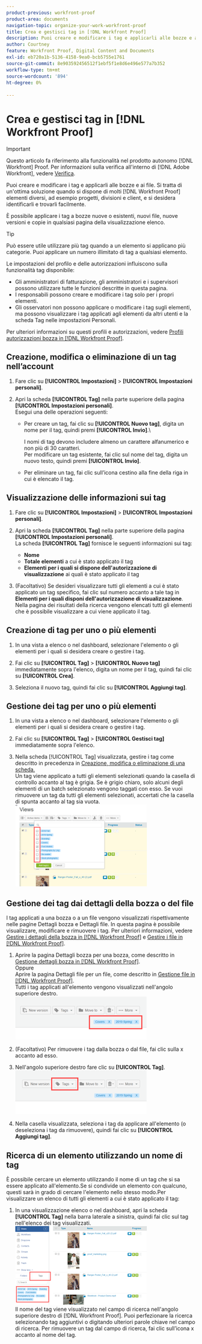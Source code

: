 ```yaml
---
product-previous: workfront-proof
product-area: documents
navigation-topic: organize-your-work-workfront-proof
title: Crea e gestisci tag in [!DNL Workfront Proof]
description: Puoi creare e modificare i tag e applicarli alle bozze e ai file. Si tratta di un'ottima soluzione per quando si dispone di molti  [!DNL Workfront Proof]  elementi diversi, ad esempio progetti, divisioni e client, e si desidera identificarli e trovarli facilmente.
author: Courtney
feature: Workfront Proof, Digital Content and Documents
exl-id: eb720a1b-5136-4158-9ea0-bcb5755e1761
source-git-commit: 8e903592456512f1ebf5f1e8d6e496e577a7b352
workflow-type: tm+mt
source-wordcount: '894'
ht-degree: 0%

---
```


# Crea e gestisci tag in [!DNL Workfront Proof]

>[!IMPORTANT]
>
>Questo articolo fa riferimento alla funzionalità nel prodotto autonomo [!DNL Workfront] Proof. Per informazioni sulla verifica all&#39;interno di [!DNL Adobe Workfront], vedere [Verifica](../../../review-and-approve-work/proofing/proofing.md).

Puoi creare e modificare i tag e applicarli alle bozze e ai file. Si tratta di un&#39;ottima soluzione quando si dispone di molti [!DNL Workfront Proof] elementi diversi, ad esempio progetti, divisioni e client, e si desidera identificarli e trovarli facilmente.

È possibile applicare i tag a bozze nuove o esistenti, nuovi file, nuove versioni e copie in qualsiasi pagina della visualizzazione elenco.

>[!TIP]
>
>Può essere utile utilizzare più tag quando a un elemento si applicano più categorie. Puoi applicare un numero illimitato di tag a qualsiasi elemento.

Le impostazioni del profilo e delle autorizzazioni influiscono sulla funzionalità tag disponibile:

* Gli amministratori di fatturazione, gli amministratori e i supervisori possono utilizzare tutte le funzioni descritte in questa pagina.
* I responsabili possono creare e modificare i tag solo per i propri elementi.
* Gli osservatori non possono applicare o modificare i tag sugli elementi, ma possono visualizzare i tag applicati agli elementi da altri utenti e la scheda Tag nelle impostazioni Personali.

Per ulteriori informazioni su questi profili e autorizzazioni, vedere [Profili autorizzazioni bozza in [!DNL Workfront Proof]](../../../workfront-proof/wp-acct-admin/account-settings/proof-perm-profiles-in-wp.md).

## Creazione, modifica o eliminazione di un tag nell’account

1. Fare clic su **[!UICONTROL Impostazioni]** > **[!UICONTROL Impostazioni personali]**.

1. Apri la scheda **[!UICONTROL Tag]** nella parte superiore della pagina **[!UICONTROL Impostazioni personali]**.\
   Esegui una delle operazioni seguenti:

   * Per creare un tag, fai clic su **[!UICONTROL Nuovo tag]**, digita un nome per il tag, quindi premi **[!UICONTROL Invio]**.\

     I nomi di tag devono includere almeno un carattere alfanumerico e non più di 30 caratteri.\
      Per modificare un tag esistente, fai clic sul nome del tag, digita un nuovo testo, quindi premi **[!UICONTROL Invio]**.

   * Per eliminare un tag, fai clic sull’icona cestino alla fine della riga in cui è elencato il tag.

## Visualizzazione delle informazioni sui tag

1. Fare clic su **[!UICONTROL Impostazioni]** > **[!UICONTROL Impostazioni personali]**.

1. Apri la scheda **[!UICONTROL Tag]** nella parte superiore della pagina **[!UICONTROL Impostazioni personali]**.\
   La scheda **[!UICONTROL Tag]** fornisce le seguenti informazioni sui tag:

   * **Nome**
   * **Totale elementi** a cui è stato applicato il tag
   * **Elementi per i quali si dispone dell&#39;autorizzazione di visualizzazione** ai quali è stato applicato il tag

1. (Facoltativo) Se desideri visualizzare tutti gli elementi a cui è stato applicato un tag specifico, fai clic sul numero accanto a tale tag in **Elementi per i quali disponi dell&#39;autorizzazione di visualizzazione**.\
   Nella pagina dei risultati della ricerca vengono elencati tutti gli elementi che è possibile visualizzare a cui viene applicato il tag.

## Creazione di tag per uno o più elementi

1. In una vista a elenco o nel dashboard, selezionare l&#39;elemento o gli elementi per i quali si desidera creare o gestire i tag.
1. Fai clic su **[!UICONTROL Tag]** > **[!UICONTROL Nuovo tag]** immediatamente sopra l&#39;elenco, digita un nome per il tag, quindi fai clic su **[!UICONTROL Crea]**.

1. Seleziona il nuovo tag, quindi fai clic su **[!UICONTROL Aggiungi tag]**.

## Gestione dei tag per uno o più elementi

1. In una vista a elenco o nel dashboard, selezionare l&#39;elemento o gli elementi per i quali si desidera creare o gestire i tag.
1. Fai clic su **[!UICONTROL Tag]** > **[!UICONTROL Gestisci tag]** immediatamente sopra l&#39;elenco.

1. Nella scheda [!UICONTROL Tag] visualizzata, gestire i tag come descritto in precedenza in [Creazione, modifica o eliminazione di una scheda.](https://support.workfront.com/knowledge/articles/115004379508/en-us?brand_id=662728&amp;return_to=%2Fhc%2Fen-us%2Farticles%2F115004379508#CreatingEditingDeletingTag)\
   Un tag viene applicato a tutti gli elementi selezionati quando la casella di controllo accanto al tag è grigia. Se è grigio chiaro, solo alcuni degli elementi di un batch selezionato vengono taggati con esso. Se vuoi rimuovere un tag da tutti gli elementi selezionati, accertati che la casella di spunta accanto al tag sia vuota.\
   ![Menu_Tag_-_Scuro_e_Chiaro_Controlli.png](assets/tags-menu---dark-and-light-checks-350x217.png)

## Gestione dei tag dai dettagli della bozza o del file

I tag applicati a una bozza o a un file vengono visualizzati rispettivamente nelle pagine Dettagli bozza e Dettagli file. In questa pagina è possibile visualizzare, modificare e rimuovere i tag. Per ulteriori informazioni, vedere [Gestire i dettagli della bozza in [!DNL Workfront Proof]](../../../workfront-proof/wp-work-proofsfiles/manage-your-work/manage-proof-details.md) e [Gestire i file in [!DNL Workfront Proof]](../../../workfront-proof/wp-work-proofsfiles/manage-your-work/manage-files.md).

1. Aprire la pagina Dettagli bozza per una bozza, come descritto in [Gestione dettagli bozza in [!DNL Workfront Proof]](../../../workfront-proof/wp-work-proofsfiles/manage-your-work/manage-proof-details.md).\
   Oppure\
   Aprire la pagina Dettagli file per un file, come descritto in [Gestione file in [!DNL Workfront Proof]](../../../workfront-proof/wp-work-proofsfiles/manage-your-work/manage-files.md).\
   Tutti i tag applicati all&#39;elemento vengono visualizzati nell&#39;angolo superiore destro.\
   ![Tag_on_Details_page.png](assets/tags-on-details-page-350x114.png)

1. (Facoltativo) Per rimuovere i tag dalla bozza o dal file, fai clic sulla x accanto ad esso.
1. Nell&#39;angolo superiore destro fare clic su **[!UICONTROL Tag]**.\
   ![Tag_button_on_Details_page.png](assets/tags-button-on-details-page-350x116.png)

1. Nella casella visualizzata, seleziona i tag da applicare all&#39;elemento (o deseleziona i tag da rimuovere), quindi fai clic su **[!UICONTROL Aggiungi tag]**.

## Ricerca di un elemento utilizzando un nome di tag

È possibile cercare un elemento utilizzando il nome di un tag che si sa essere applicato all&#39;elemento.Se si condivide un elemento con qualcuno, questi sarà in grado di cercare l&#39;elemento nello stesso modo.Per visualizzare un elenco di tutti gli elementi a cui è stato applicato il tag:

1. In una visualizzazione elenco o nel dashboard, apri la scheda **[!UICONTROL Tag]** nella barra laterale a sinistra, quindi fai clic sul tag nell&#39;elenco dei tag visualizzati.\
   ![Ricerca per tag.png](assets/searching-by-tag-350x209.png)\
   Il nome del tag viene visualizzato nel campo di ricerca nell&#39;angolo superiore destro di [!DNL Workfront Proof]. Puoi perfezionare la ricerca selezionando tag aggiuntivi o digitando ulteriori parole chiave nel campo di ricerca. Per rimuovere un tag dal campo di ricerca, fai clic sull’icona x accanto al nome del tag.
